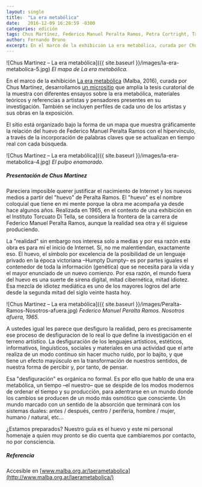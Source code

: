 ```yaml
---
layout: single
title:  "La era metabólica"
date:   2016-12-09 16:28:59 -0300
categories: edición
tags: Chus Martínez, Federico Manuel Peralta Ramos, Petra Cortright, Takeshi Murata
author: Fernando Bruno
excerpt: En el marco de la exhibición La era metabólica, curada por Chus Martínez en Malba, desarrollamos un micrositio que amplía la tesis curatorial de la muestra con diferentes ensayos sobre la era metabólica, materiales teóricos y referencias a artistas y pensadores presentes en su investigación. También se incluyen perfiles de cada uno de los artistas y sus obras en la exposición..
---
```


![Chus Martinez – La era metabólica]({{ site.baseurl }}/images/la-era-metabolica-5.jpg)
*El mapa de La era metabólica.*

En el marco de la exhibición [La era metabólica](https://malba.org.ar/evento/la-era-metabolica/) (Malba, 2016), curada por Chus Martínez, desarrollamos [un micrositio](http://www.malba.org.ar/laerametabolica/) que amplía la tesis curatorial de la muestra con diferentes ensayos sobre la era metabólica, materiales teóricos y referencias a artistas y pensadores presentes en su investigación. También se incluyen perfiles de cada uno de los artistas y sus obras en la exposición.

El sitio está organizado bajo la forma de un mapa que muestra gráficamente la relación del huevo de Federico Manuel Peralta Ramos con el hípervínculo, a través de la incorporación de palabras claves que se actualizan en tiempo real con cada búsqueda.

![Chus Martinez – La era metabólica]({{ site.baseurl }}/images/la-era-metabolica-4.jpg)
*El pulpo enamorado.*

##### Presentación de Chus Martínez

Pareciera imposible querer justificar el nacimiento de Internet y los nuevos medios a partir del "huevo" de Peralta Ramos. El "huevo" es el nombre coloquial que tiene en mi mente porque la obra me acompaña ya desde hace algunos años. Realizada en 1965, en el contexto de una exhibición en el Instituto Torcuato Di Tella, se considera la frontera de la carrera de Federico Manuel Peralta Ramos, aunque la realidad sea otra y él siguiese produciendo.

La "realidad" sin embargo nos interesa solo a medias y por esa razón esta obra es para mí el inicio de Internet. Sí, no me malentiendan, exactamente eso. El huevo, el símbolo por excelencia de la posibilidad de un lenguaje privado en la época victoriana –Humpty Dumpty– es por partes iguales el contenedor de toda la información (genética) que se necesita para la vida y el mayor enunciado de un nuevo comienzo. Por esa razón, el mundo fuera del huevo es una suerte de sirena digital, mitad cibernética, mitad idiotez. Esa mezcla de idiotez mediática es uno de los mayores logros del arte desde la segunda mitad del siglo veinte hasta hoy.

![Chus Martinez – La era metabólica]({{ site.baseurl }}/images/Peralta-Ramos-Nosotros-afuera.jpg)
*Federico Manuel Peralta Ramos. Nosotros afuera, 1965.*

A ustedes igual les parece que desfiguro la realidad, pero es precisamente ese proceso de desfiguracion de lo real lo que define la investigación en el terreno artístico. La desfiguración de los lenguajes artísticos, estéticos, informativos, linguísticos, sociales y materiales en una actividad que el arte realiza de un modo continuo sin hacer mucho ruido, por lo bajito, y que tiene un efecto mayúsculo en la transformación de nuestros sentidos, de nuestra forma de percibir y, por tanto, de pensar.

Esa "desfiguración" es orgánica no formal. Es por ello que hablo de una era metabólica, un tiempo –el nuestro– que se despide de los modos modernos de ordenar el tiempo y su producción, para adentrarse en un mundo donde los cambios se producen de un modo más osmótico que consciente. Un mundo marcado con un sentido de la absorción que terminará con los sistemas duales: antes / después, centro / periferia, hombre / mujer, humano / natural, etc...

¿Estamos preparados? Nuestro guía es el huevo y este mi personal homenaje a quien muy pronto se dio cuenta que cambiaremos por contacto, no por consciencia.

##### Referencia

Accesible en [www.malba.org.ar/laerametabolica](http://www.malba.org.ar/laerametabolica/)
